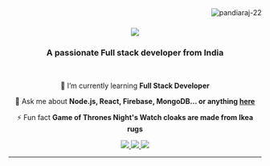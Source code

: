 <img align="right" src="https://komarev.com/ghpvc/?username=pandiaraj-22&label=Profile%20views&color=0e75b6&style=flat" alt="pandiaraj-22" />

<h1 align="center">
    <img src="https://readme-typing-svg.herokuapp.com/?font=Righteous&size=35&center=true&vCenter=true&width=500&height=70&duration=4000&lines=Hi+There!+👋;+I'm+Pandiaraj+M!;" />
</h1>

<h3 align="center">A passionate Full stack developer from India</h3>

<br/>

<div align="center">
 
 
 
 🌱 I’m currently learning **Full Stack Developer**

 💬 Ask me about **Node.js, React, Firebase, MongoDB... or anything [here](https://github.com/pandiaraj-22)**

 ⚡ Fun fact **Game of Thrones Night's Watch cloaks are made from Ikea rugs**
 
 </div>

 <div align="center"> 
  <a href="mailto:itspandiaraj22@gmail.com">
    <img src="https://img.shields.io/badge/Gmail-333333?style=for-the-badge&logo=gmail&logoColor=red" />
  </a>
  <a href="https://www.linkedin.com/in/pandiaraj-m-4531b6285" target="_blank">
    <img src="https://img.shields.io/badge/LinkedIn-0077B5?style=for-the-badge&logo=linkedin&logoColor=white" target="_blank" />
  </a>
  <a href="https://pandiaraj-portfolio.netlify.app/" target="_blank">
     <img src="https://img.shields.io/badge/Portfolio-FF5722?style=for-the-badge&logo=todoist&logoColor=white" target="_blank" /> <!-- sqlite, safari, google-chrome are other good icon options -->
  </a>
</div>

 <hr/>
